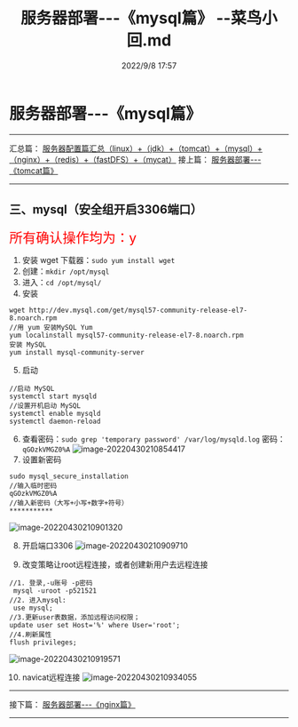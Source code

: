 ﻿---
title: 服务器部署---《mysql篇》 --菜鸟小回.md
date:  2022/9/8 17:57
category_bar: true
categories: 运维
tags:
- mysql
---
# 服务器部署---《mysql篇》
---
汇总篇：
[服务器配置篇汇总（linux）+（jdk）+（tomcat）+（mysql）+（nginx）+（redis）+（fastDFS）+（mycat）](https://blog.huijia.cf/2022/09/08/BookMark/%E8%BF%90%E7%BB%B4/%E6%9C%8D%E5%8A%A1%E5%99%A8%E9%85%8D%E7%BD%AE%E7%AF%87%E6%B1%87%E6%80%BB%EF%BC%88linux%EF%BC%89+%EF%BC%88jdk%EF%BC%89+%EF%BC%88tomcat%EF%BC%89+%EF%BC%88mysql%EF%BC%89+%EF%BC%88nginx%EF%BC%89+%EF%BC%88redis%EF%BC%89+%EF%BC%88fastDFS%EF%BC%89+%EF%BC%88mycat%EF%BC%89+%EF%BC%88git%EF%BC%89+(maven)%20--%E8%8F%9C%E9%B8%9F%E5%B0%8F%E5%9B%9E/)
接上篇：
[服务器部署---《tomcat篇》](https://blog.huijia.cf/2022/09/08/BookMark/%E8%BF%90%E7%BB%B4/%E6%9C%8D%E5%8A%A1%E5%99%A8%E9%83%A8%E7%BD%B2---%E3%80%8Atomcat%E7%AF%87%E3%80%8B%20--%E8%8F%9C%E9%B8%9F%E5%B0%8F%E5%9B%9E/)

---
## 三、mysql（安全组开启3306端口）
<font color=red size=5>所有确认操作均为：y </font>
1. 安装 wget 下载器：`sudo yum install wget`
2. 创建：`mkdir /opt/mysql`
3. 进入：`cd /opt/mysql/`
4. 安装
```
wget http://dev.mysql.com/get/mysql57-community-release-el7-8.noarch.rpm
//用 yum 安装MySQL Yum
yum localinstall mysql57-community-release-el7-8.noarch.rpm
安装 MySQL
yum install mysql-community-server
```
5. 启动
```
//启动 MySQL
systemctl start mysqld
//设置开机启动 MySQL
systemctl enable mysqld
systemctl daemon-reload
```
6. 查看密码：`sudo grep 'temporary password' /var/log/mysqld.log`
密码：`qGOzkVMGZ0%A`
![image-20220430210854417](https://img-1256282866.cos.ap-beijing.myqcloud.com/image-20220430210854417.png)
7. 设置新密码
```
sudo mysql_secure_installation
//输入临时密码
qGOzkVMGZ0%A
//输入新密码（大写+小写+数字+符号）
***********
```
![image-20220430210901320](https://img-1256282866.cos.ap-beijing.myqcloud.com/image-20220430210901320.png)

8. 开启端口3306
![image-20220430210909710](https://img-1256282866.cos.ap-beijing.myqcloud.com/image-20220430210909710.png)

9.  改变策略让root远程连接，或者创建新用户去远程连接
```
//1. 登录,-u账号 -p密码
 mysql -uroot -p521521
//2. 进入mysql:
 use mysql;
//3.更新user表数据，添加远程访问权限；
update user set Host='%' where User='root';
//4.刷新属性
flush privileges;
```
![image-20220430210919571](https://img-1256282866.cos.ap-beijing.myqcloud.com/image-20220430210919571.png)

10. navicat远程连接
![image-20220430210934055](https://img-1256282866.cos.ap-beijing.myqcloud.com/image-20220430210934055.png)

---
接下篇：
[服务器部署---《nginx篇》](https://blog.huijia.cf/2022/09/08/BookMark/%E8%BF%90%E7%BB%B4/%E6%9C%8D%E5%8A%A1%E5%99%A8%E9%83%A8%E7%BD%B2---%E3%80%8Anginx%E7%AF%87%E3%80%8B%20--%E8%8F%9C%E9%B8%9F%E5%B0%8F%E5%9B%9E/)

---
